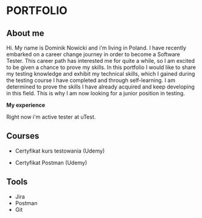 # PORTFOLIO

## About me
Hi. My name is Dominik Nowicki and i'm living in Poland.
I have recently embarked on a career change journey in order to become a Software Tester. 
This career path has interested me for quite a while, so I am excited to be given a chance to prove my skills.
In this portfolio I would like to share my testing knowledge and exhibit my technical skills, which I gained during the testing course I have completed and through self-learning.
I am determined to prove the skills I have already acquired and keep developing in this field. This is why I am now looking for a junior position in testing.

**My experience** 

Right now i'm active tester at uTest.

## Courses

*  Certyfikat kurs testowania (Udemy)

*  Certyfikat Postman (Udemy)
  
## Tools 
  
* Jira
* Postman
* Git
    

